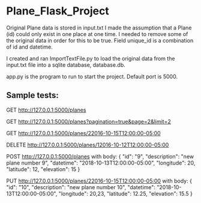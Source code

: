 # Plane_Flask_Project

Original Plane data is stored in input.txt
I made the assumption that a Plane (id) could only exist in one place at one time.
I needed to remove some of the original data in order for this to be true.
Field unique_id is a combination of id and datetime.

I created and ran ImportTextFile.py to load the original data from the input.txt
file into a sqlite database, database.db.

app.py is the program to run to start the project.  Default port is 5000.

## Sample tests:

GET http://127.0.0.1:5000/planes

GET http://127.0.0.1:5000/planes?pagination=true&page=2&limit=2

GET http://127.0.0.1:5000/planes/22016-10-15T12:00:00-05:00

DELETE http://127.0.0.1:5000/planes/12016-10-12T12:00:00-05:00

POST http://127.0.0.1:5000/planes
with body:
{
  "id": "9",
  "description": "new plane number 9",
  "datetime": "2018-10-13T12:00:00-05:00",
  "longitude": 20,
  "latitude": 12,
  "elevation": 15
}

PUT http://127.0.0.1:5000/planes/22016-10-15T12:00:00-05:00
with body:
{
  "id": "10",
  "description": "new plane number 10",
  "datetime": "2018-10-13T12:00:00-05:00",
  "longitude": 20,23,
  "latitude": 12.25,
  "elevation": 15.5
}
